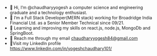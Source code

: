 - 👋 Hi, I’m @chaudharyyogesh a computer science and engineering graduate and a technology enthusiast.
- 👀 I’m a Full Stack Developer(MERN stack) working for Broadridge India Financial Ltd. as a Senior Member Technical since 09/21.
- 🌱 Learning and improving my skills on react.js, node.js, MongoDb and SpringBoot.
- 📧 Reach me through my email chaudharyyogesh84@gmail.com
- 📎Visit my LinkedIn profile https://www.linkedin.com/in/yogeshchaudhary101/
